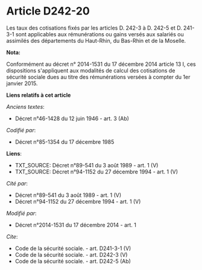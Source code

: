 # Article D242-20

Les taux des cotisations fixés par les articles D. 242-3 à D. 242-5 et D. 241-3-1 sont applicables aux rémunérations ou gains
versés aux salariés ou assimilés des départements du Haut-Rhin, du Bas-Rhin et de la Moselle.

**Nota:**

Conformément au décret n° 2014-1531 du 17 décembre 2014 article 13 I, ces dispositions s'appliquent aux modalités de calcul
des cotisations de sécurité sociale dues au titre des rémunérations versées à compter du 1er janvier 2015.

**Liens relatifs à cet article**

_Anciens textes_:

  - Décret n°46-1428 du 12 juin 1946 - art. 3 (Ab)

_Codifié par_:

  - Décret n°85-1354 du 17 décembre 1985

**Liens**:

  - TXT_SOURCE: Décret n°89-541 du 3 août 1989 - art. 1 (V)
  - TXT_SOURCE: Décret n°94-1152 du 27 décembre 1994 - art. 1 (V)

_Cité par_:

  - Décret n°89-541 du 3 août 1989 - art. 1 (V)
  - Décret n°94-1152 du 27 décembre 1994 - art. 1 (V)

_Modifié par_:

  - Décret n°2014-1531 du 17 décembre 2014 - art. 1

_Cite_:

  - Code de la sécurité sociale. - art. D241-3-1 (V)
  - Code de la sécurité sociale. - art. D242-3 (V)
  - Code de la sécurité sociale. - art. D242-5 (Ab)
